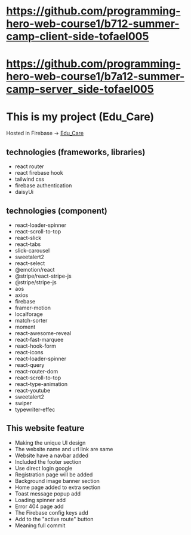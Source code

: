 # https://github.com/programming-hero-web-course1/b712-summer-camp-client-side-tofael005

# https://github.com/programming-hero-web-course1/b7a12-summer-camp-server_side-tofael005

# This is my project (Edu_Care)

Hosted in Firebase -> [Edu_Care](https://edu-care-f6963.web.app/)

## technologies (frameworks, libraries) 
- react router
- react firebase hook
- tailwind css
- firebase authentication
- daisyUi


## technologies (component)
- react-loader-spinner
- react-scroll-to-top
- react-slick
- react-tabs
- slick-carousel
- sweetalert2
- react-select
-  @emotion/react
-  @stripe/react-stripe-js
-  @stripe/stripe-js
-  aos
-  axios
-  firebase
-  framer-motion
-  localforage
-  match-sorter
-  moment
-  react-awesome-reveal
-  react-fast-marquee
-  react-hook-form
-  react-icons
-  react-loader-spinner
-  react-query
-  react-router-dom
-  react-scroll-to-top
-  react-type-animation
-  react-youtube
-  sweetalert2
-  swiper
-  typewriter-effec



## This website feature

- Making the unique UI design
- The website name and url link are same
- Website have a navbar added
- Included the footer section 
- Use direct login  google
- Registration page will be added
- Background image banner section
- Home page added to extra section 
- Toast message popup add
- Loading spinner add
- Error 404 page add
- The Firebase config keys add
- Add to the "active route" button
- Meaning full commit